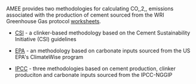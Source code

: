 AMEE provides two methodologies for calculating CO,,2,, emissions
associated with the production of cement sourced from the WRI Greenhouse
Gas protocol
[worksheets](http://www.ghgprotocol.org/calculation-tools/all-tools).

  - [CSI](Cement_CSI) - a clinker-based methodology based on the Cement
    Sustainability Initiative (CSI) guidelines

<!-- end list -->

  - [EPA](Cement_EPA) - an methodology based on carbonate inputs sourced
    from the US EPA's ClimateWise program

<!-- end list -->

  - [IPCC](IPCC_cement_methodologies) - three methodologies based on
    cement production, clinker produciton and carbonate inputs sourced
    from the IPCC-NGGIP
